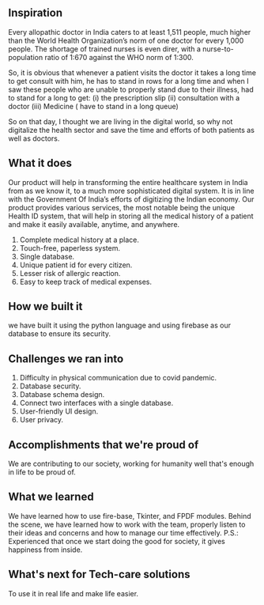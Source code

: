 ## Inspiration

Every allopathic doctor in India caters to at least 1,511 people, much higher than the World Health Organization’s norm of one doctor for every 1,000 people. The shortage of trained nurses is even direr, with a nurse-to-population ratio of 1:670 against the WHO norm of 1:300.

So, it is obvious that whenever a patient visits the doctor it takes a long time to get consult with him, he has to stand in rows for a long time and when I saw these people who are unable to properly stand due to their illness, had to stand for a long to get:
(i) the  prescription slip
(ii) consultation with a doctor
(iii) Medicine ( have to stand in a long queue)

So on that day, I thought we are living in the digital world, so why not digitalize the health sector and save the time and efforts of both patients as well as doctors.

## What it does

Our product will help in transforming the entire healthcare system in India from as we know it, to a much more sophisticated digital system. It is in line with the Government Of India’s efforts of digitizing the Indian economy. Our product provides various services, the most notable being the unique Health ID system, that will help in storing all the medical history of a patient and make it easily available, anytime, and anywhere.

1. Complete medical history at a place.
2. Touch-free, paperless system.
3. Single database.
4. Unique patient id for every citizen.
5. Lesser risk of allergic reaction.
6. Easy to keep track of medical expenses.

## How we built it

we have built it using the python language and using firebase as our database to ensure its security.

## Challenges we ran into

1. Difficulty in physical communication due to covid pandemic.
2. Database security.
3. Database schema design.
4. Connect two interfaces with a single database.
5. User-friendly UI design.
6. User privacy.

## Accomplishments that we're proud of

We are contributing to our society, working for humanity well that's enough in life to be proud of.

## What we learned

We have learned how to use fire-base, Tkinter, and FPDF modules.
Behind the scene, we have learned how to work with the team, properly listen to their ideas and concerns and how to manage our time effectively.
P.S.: Experienced that once we start doing the good for society, it gives happiness from inside.

## What's next for Tech-care solutions

To use it in real life and make life easier.
